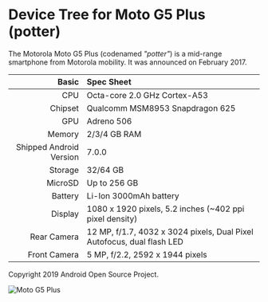 Device Tree for Moto G5 Plus (potter)
===========================================

The Motorola Moto G5 Plus (codenamed _"potter"_) is a mid-range smartphone from Motorola mobility.
It was announced on February 2017.

Basic   | Spec Sheet
-------:|:-------------------------
CPU     | Octa-core 2.0 GHz Cortex-A53
Chipset | Qualcomm MSM8953 Snapdragon 625
GPU     | Adreno 506
Memory  | 2/3/4 GB RAM
Shipped Android Version | 7.0.0
Storage | 32/64 GB
MicroSD | Up to 256 GB
Battery | Li-Ion 3000mAh battery
Display | 1080 x 1920 pixels, 5.2 inches (~402 ppi pixel density)
Rear Camera  | 12 MP, f/1.7, 4032 x 3024 pixels, Dual Pixel Autofocus, dual flash LED
Front Camera  |  5 MP, f/2.2, 2592 x 1944 pixels

Copyright 2019 Android Open Source Project.

![Moto G5 Plus](http://cdn2.gsmarena.com/vv/pics/motorola/motorola-moto-g5-plus-1.jpg "Moto G5 Plus")
